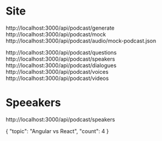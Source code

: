 
# Site

http://localhost:3000/api/podcast/generate
http://localhost:3000/api/podcast/mock
http://localhost:3000/api/podcast/audio/mock-podcast.json

http://localhost:3000/api/podcast/questions
http://localhost:3000/api/podcast/speakers
http://localhost:3000/api/podcast/dialogues
http://localhost:3000/api/podcast/voices
http://localhost:3000/api/podcast/videos   


# Speeakers
  http://localhost:3000/api/podcast/speakers

  {
  "topic": "Angular vs React",
  "count": 4
}
